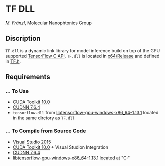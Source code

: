 # TF DLL 

*M. Fränzl*, Molecular Nanophtonics Group

## Discription

`TF.dll` is a dynamic link library for model inference build on top of the GPU supported [TensorFlow C API](https://www.tensorflow.org/install/lang_c). `TF.dll` is located in [x64/Release](x64/Release) and defined in [TF.h](TF.h).

## Requirements 

### ... To Use

- [CUDA Toolkit 10.0](https://developer.nvidia.com/cuda-10.0-download-archive)
- [CUDNN 7.6.4](https://developer.nvidia.com/rdp/cudnn-archive)
- `tensorflow.dll` from [libtensorflow-gpu-windows-x86_64-1.13.1](https://storage.googleapis.com/tensorflow/libtensorflow/libtensorflow-gpu-windows-x86_64-1.13.1.zip) located in the same dirctory as `TF.dll`

### ... To Compile from Source Code

- [Visual Studio 2015](https://visualstudio.microsoft.com/de/vs/older-downloads/)
- [CUDA Toolkit 10.0](https://developer.nvidia.com/cuda-10.0-download-archive) + Visual Studion Integration
- [CUDNN 7.6.4](https://developer.nvidia.com/rdp/cudnn-archive)
- [libtensorflow-gpu-windows-x86_64-1.13.1](https://storage.googleapis.com/tensorflow/libtensorflow/libtensorflow-gpu-windows-x86_64-1.13.1.zip) located at "C:\"



